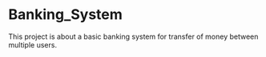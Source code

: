 # Banking_System
This project is about a basic banking system for transfer of money between multiple users.